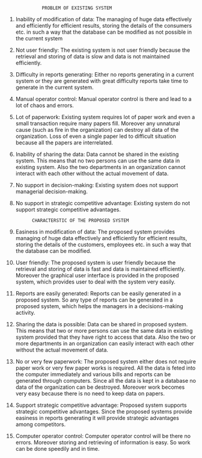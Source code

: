                  PROBLEM OF EXISTING SYSTEM
1. Inability of modification of data: The managing of huge data
 effectively and efficiently for efficient results, storing the details of the
 consumers etc. in such a way that the database can be modified as not
 possible in the current system
2. Not user friendly: The existing system is not user friendly because
the retrieval and storing of data is slow and data is not maintained
efficiently.
3. Difficulty in reports generating: Either no reports generating in a
current system or they are generated with great difficulty reports take
time to generate in the current system.
4. Manual operator control: Manual operator control is there and lead
to a lot of chaos and errors.
5. Lot of paperwork: Existing system requires lot of paper work and
even a small transaction require many papers fill. Moreover any
unnatural cause (such as fire in the organization) can destroy all data of
the organization. Loss of even a single paper led to difficult situation
because all the papers are interrelated.
6. Inability of sharing the data: Data cannot be shared in the existing
system. This means that no two persons can use the same data in
existing system. Also the two departments in an organization cannot
interact with each other without the actual movement of data.
7. No support in decision-making: Existing system does not support
managerial decision-making.
8. No support in strategic competitive advantage: Existing system do
not support strategic competitive advantages.


             CHARACTERSTIC OF THE PROPOSED SYSTEM
1. Easiness in modification of data: The proposed system provides
managing of huge data effectively and efficiently for efficient results,
storing the details of the customers, employees etc. in such a way that
the database can be modified.
2. User friendly: The proposed system is user friendly because the
retrieval and storing of data is fast and data is maintained efficiently.
Moreover the graphical user interface is provided in the proposed
system,
 which provides user to deal with the system very easily.
3. Reports are easily generated: Reports can be easily generated in a
proposed system. So any type of reports can be generated in a proposed
system, which helps the managers in a decisions-making activity.
4. Sharing the data is possible: Data can be shared in proposed system.
This means that two or more persons can use the same data in existing
system provided that they have right to access that data. Also the two
or more departments in an organization can easily interact with each
other without the actual movement of data.
5. No or very few paperwork: The proposed system either does not
require paper work or very few paper works is required. All the data is
feted into the computer immediately and various bills and reports can be
generated through computers. Since all the data is kept in a database no
data of the organization can be destroyed. Moreover work becomes very
easy because there is no need to keep data on papers.
6. Support strategic competitive advantage: Proposed system supports
strategic competitive advantages. Since the proposed systems provide
easiness in reports generating it will provide strategic advantages among
competitors.
7. Computer operator control: Computer operator control will be there
no errors. Moreover storing and retrieving of information is easy. So
work can be done speedily and in time.
